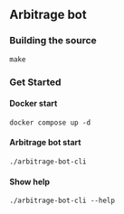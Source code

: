 ## Arbitrage bot

### Building the source
```shell
make
```

### Get Started

#### Docker start
```shell
docker compose up -d
```

#### Arbitrage bot start
```shell
./arbitrage-bot-cli
```

#### Show help
```shell
./arbitrage-bot-cli --help
```